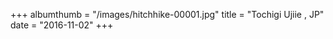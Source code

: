 +++
albumthumb = "/images/hitchhike-00001.jpg"
title = "Tochigi Ujiie , JP"
date = "2016-11-02"
+++
